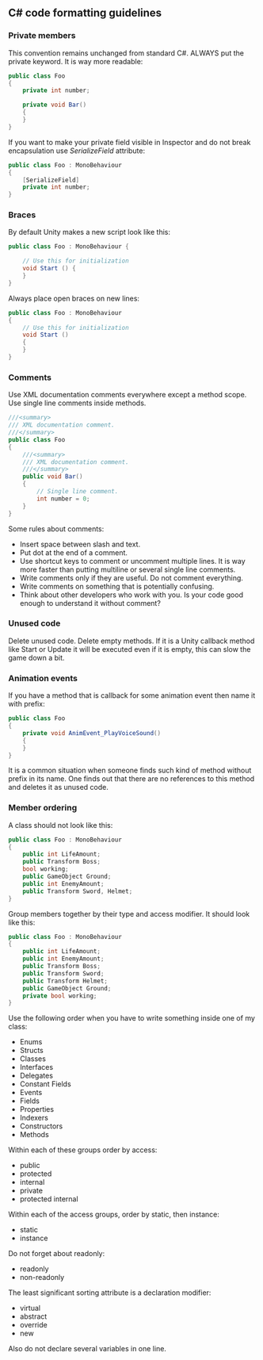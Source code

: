 ## C# code formatting guidelines

### Private members
This convention remains unchanged from standard C#. ALWAYS put the private keyword. It is way more readable:
```cs
public class Foo
{
    private int number;

    private void Bar()
    {
    }
}
```

If you want to make your private field visible in Inspector and do not break encapsulation use *SerializeField* attribute:

```cs
public class Foo : MonoBehaviour
{
    [SerializeField]
    private int number;
}
```

### Braces
By default Unity makes a new script look like this:
```cs
public class Foo : MonoBehaviour {

    // Use this for initialization
    void Start () {
    }
}
```
Always place open braces on new lines:
```cs
public class Foo : MonoBehaviour
{
    // Use this for initialization
    void Start ()
    {	
    }
}
```
### Comments
Use XML documentation comments everywhere except a method scope. Use single line comments inside methods.
```cs
///<summary>
/// XML documentation comment.
///</summary>
public class Foo
{
    ///<summary>
    /// XML documentation comment.
    ///</summary>
    public void Bar()
    {
        // Single line comment.
        int number = 0;
    }
}
```
Some rules about comments:
- Insert space between slash and text.
- Put dot at the end of a comment.
- Use shortcut keys to comment or uncomment multiple lines. It is way more faster than putting multiline or several single line comments.
- Write comments only if they are useful. Do not comment everything.
- Write comments on something that is potentially confusing.
- Think about other developers who work with you. Is your code good enough to understand it without comment?

### Unused code
Delete unused code. Delete empty methods. If it is a Unity callback method like Start or Update it will be executed even if it is empty, this can slow the game down a bit.

### Animation events
If you have a method that is callback for some animation event then name it with prefix:
```cs
public class Foo
{
    private void AnimEvent_PlayVoiceSound()
    {
    }
}
```
It is a common situation when someone finds such kind of method without prefix in its name. One finds out that there are no references to this method and deletes it as unused code.

### Member ordering
A class should not look like this:
```cs
public class Foo : MonoBehaviour
{
    public int LifeAmount;
    public Transform Boss;
    bool working;
    public GameObject Ground;
    public int EnemyAmount;
    public Transform Sword, Helmet;
}
```
Group members together by their type and access modifier.
It should look like this:
```cs
public class Foo : MonoBehaviour
{
    public int LifeAmount;
    public int EnemyAmount;
    public Transform Boss;
    public Transform Sword;
    public Transform Helmet;
    public GameObject Ground;
    private bool working;
}
```
Use the following order when you have to write something inside one of my class:
- Enums
- Structs
- Classes
- Interfaces
- Delegates
- Constant Fields
- Events
- Fields
- Properties
- Indexers
- Constructors
- Methods

Within each of these groups order by access:
- public
- protected
- internal
- private
- protected internal

Within each of the access groups, order by static, then instance:
- static
- instance

Do not forget about readonly: 
- readonly
- non-readonly

The least significant sorting attribute is a declaration modifier:
- virtual
- abstract
- override
- new

Also do not declare several variables in one line.







